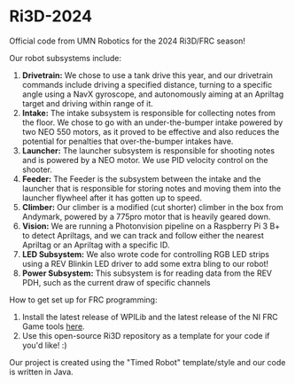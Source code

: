 # Ri3D-2024
Official code from UMN Robotics for the 2024 Ri3D/FRC season!
 
 Our robot subsystems include:
 1) **Drivetrain:**  We chose to use a tank drive this year, and our drivetrain commands include driving a specified distance, turning to a specific angle using a NavX gyroscope, and autonomously aiming at an Apriltag target and driving within range of it.
 2) **Intake:** The intake subsystem is responsible for collecting notes from the floor. We chose to go with an under-the-bumper intake powered by two NEO 550 motors, as it proved to be effective and also reduces the potential for penalties that over-the-bumper intakes have.
 3) **Launcher:** The launcher subsystem is responsible for shooting notes and is powered by a NEO motor. We use PID velocity control on the shooter.
 4) **Feeder:** The Feeder is the subsystem between the intake and the launcher that is responsible for storing notes and moving them into the launcher flywheel after it has gotten up to speed.
 5) **Climber:** Our climber is a modified (cut shorter) climber in the box from Andymark, powered by a 775pro motor that is heavily geared down.
 6) **Vision:** We are running a Photonvision pipeline on a Raspberry Pi 3 B+ to detect Apriltags, and we can track and follow either the nearest Apriltag or an Apriltag with a specific ID.
 7) **LED Subsystem:** We also wrote code for controlling RGB LED strips using a REV Blinkin LED driver to add some extra bling to our robot!
 8) **Power Subsystem:** This subsystem is for reading data from the REV PDH, such as the current draw of specific channels
 
How to get set up for FRC programming:
1) Install the latest release of WPILib and the latest release of the NI FRC Game tools [here](https://github.com/wpilibsuite/allwpilib/releases).
2) Use this open-source Ri3D repository as a template for your code if you'd like! :)

Our project is created using the "Timed Robot" template/style and our code is written in Java.
